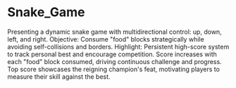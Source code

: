 # Snake_Game

Presenting a dynamic snake game with multidirectional control: up, down, left, and right.
Objective: Consume "food" blocks strategically while avoiding self-collisions and borders.
Highlight: Persistent high-score system to track personal best and encourage competition.
Score increases with each "food" block consumed, driving continuous challenge and progress.
Top score showcases the reigning champion's feat, motivating players to measure their skill against the best.
